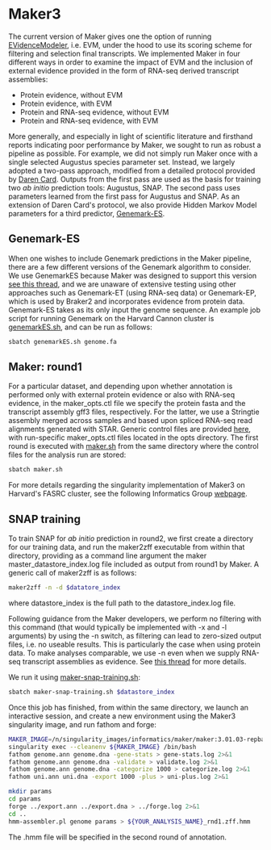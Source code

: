 # Maker3
The current version of Maker gives one the option of running [EVidenceModeler](https://evidencemodeler.github.io/), i.e. EVM, under the hood to use its scoring scheme for filtering and selection final transcripts. We implemented Maker in four different ways in order to examine the impact of EVM and the inclusion of external evidence provided in the form of RNA-seq derived transcript assemblies:
* Protein evidence, without EVM
* Protein evidence, with EVM
* Protein  and RNA-seq evidence, without EVM
* Protein and RNA-seq evidence, with EVM

More generally, and especially in light of scientific literature and firsthand reports indicating poor performance by Maker, we sought to run as robust a pipeline as possible. For example, we did not simply run Maker once with a single selected Augustus species parameter set. Instead, we largely adopted a two-pass approach, modified from a detailed protocol provided by [Daren Card](https://gist.github.com/darencard/bb1001ac1532dd4225b030cf0cd61ce2). Outputs from the first pass are used as the basis for training two *ab initio* prediction tools: Augustus, SNAP. The second pass uses parameters learned from the first pass for Augustus and SNAP. As an extension of Daren Card's protocol, we also provide Hidden Markov Model parameters for a third predictor, [Genemark-ES](http://exon.gatech.edu/GeneMark/gmes_instructions.html). 

## Genemark-ES
When one wishes to include Genemark predictions in the Maker pipeline, there are a few different versions of the Genemark algorithm to consider. We use GenemarkES because Maker was designed to support this version [see this thread](https://groups.google.com/g/maker-devel/c/CFmls8P3FAY/m/py3xLniPCAAJ), and we are unaware of extensive testing using other approaches such as Genemark-ET (using RNA-seq data) or Genemark-EP, which is used by Braker2 and incorporates evidence from protein data. Genemark-ES takes as its only input the genome sequence. An example job script for running Genemark on the Harvard Cannon cluster is [genemarkES.sh](https://github.com/harvardinformatics/GenomeAnnotation/blob/master/Maker/slurm_scripts/genemarkES.sh), and can be run as follows:

```bash
sbatch genemarkES.sh genome.fa
```
## Maker: round1
For a particular dataset, and depending upon whether annotation is performed only with external protein evidence or also with RNA-seq evidence, in the maker_opts.ctl file we specify the protein fasta and the transcript assembly gff3 files, respectively. For the latter, we use a Stringtie assembly merged across samples and based upon spliced RNA-seq read alignments generated with STAR. Generic control files are provided [here](https://github.com/harvardinformatics/GenomeAnnotation/tree/master/Maker/control_files), with run-specific maker_opts.ctl files located in the opts directory. The first round is executed with [maker.sh](https://github.com/harvardinformatics/GenomeAnnotation/blob/master/Maker/slurm_scripts/maker.sh) from the same directory where the control files for the analysis run are stored:

```bash
sbatch maker.sh
```

For more details regarding the singularity implementation of Maker3 on Harvard's FASRC cluster, see the following Informatics Group [webpage](https://informatics.fas.harvard.edu/maker-on-the-fasrc-cluster.html). 


## SNAP training
To train SNAP for *ab initio* prediction in round2, we first create a directory for our training data, and run the maker2zff executable from within that directory, providing as a command line argument the maker master_datastore_index.log file included as output from round1 by Maker. A generic call of maker2zff is as follows:

```bash
maker2zff -n -d $datatore_index
```

where datastore_index is the full path to the datastore_index.log file. 

Following guidance from the Maker developers, we perform no filtering with this command (that would typically be implemented with -x and -l arguments) by using the -n switch, as filtering can lead to zero-sized output files, i.e. no useable results. This is particularly the case when using protein data. To make analyses comparable, we use -n even when we supply RNA-seq transcript assemblies as evidence. See [this thread](http://yandell-lab.org/pipermail/maker-devel_yandell-lab.org/2013-December/004663.html) for more details. 


We run it using [maker-snap-training.sh](https://github.com/harvardinformatics/GenomeAnnotation/tree/master/Maker/slurm_scripts/maker-snap-training.sh):

```bash
sbatch maker-snap-training.sh $datastore_index
```

Once this job has finished, from within the same directory, we launch an interactive session, and create a new environment using the Maker3 singularity image, and run fathom and forge:

```bash
MAKER_IMAGE=/n/singularity_images/informatics/maker/maker:3.01.03-repbase.sif
singularity exec --cleanenv ${MAKER_IMAGE} /bin/bash
fathom genome.ann genome.dna -gene-stats > gene-stats.log 2>&1
fathom genome.ann genome.dna -validate > validate.log 2>&1
fathom genome.ann genome.dna -categorize 1000 > categorize.log 2>&1
fathom uni.ann uni.dna -export 1000 -plus > uni-plus.log 2>&1

mkdir params
cd params
forge ../export.ann ../export.dna > ../forge.log 2>&1
cd ..
hmm-assembler.pl genome params > ${YOUR_ANALYSIS_NAME}_rnd1.zff.hmm
```
The \.hmm file will be specified in the second round of annotation.

